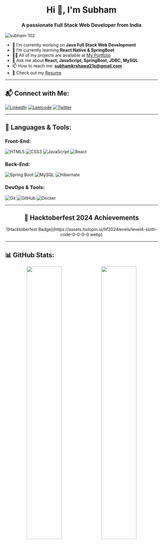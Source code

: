 <h1 align="center">Hi 👋, I'm Subham</h1>
<h3 align="center">A passionate Full Stack Web Developer from India</h3>

<p align="left"> <img src="https://komarev.com/ghpvc/?username=Subham-102&label=Profile%20views&color=0e75b6&style=flat" alt="subham-102" /> </p>

- 🔭 I’m currently working on **Java Full Stack Web Development**
- 🌱 I’m currently learning **React Native & SpringBoot**
- 👨‍💻 All of my projects are available at [My Portfolio](https://subham-102.github.io/Portfolio_website/)
- 💬 Ask me about **React, JavaScript, SpringBoot, JDBC, MySQL**
- 📫 How to reach me: **subhamkrshawa21s@gmail.com**
- 📄 Check out my [Resume](#)

---

## 📬 Connect with Me:
[![LinkedIn](https://img.shields.io/badge/LinkedIn-0077B5?style=for-the-badge&logo=linkedin&logoColor=white)](https://www.linkedin.com/in/subham-shaw-18550b271/)
[![Leetcode](https://img.shields.io/badge/LeetCode-FFA116?style=for-the-badge&logo=leetcode&logoColor=black)](https://leetcode.com/u/Subham_Shaw_102/)
[![Twitter](https://img.shields.io/badge/Twitter-1DA1F2?style=for-the-badge&logo=twitter&logoColor=white)](https://twitter.com/)

---

## 🧰 Languages & Tools:

### Front-End:
![HTML5](https://img.shields.io/badge/html5-%23E34F26.svg?style=for-the-badge&logo=html5&logoColor=white)
![CSS3](https://img.shields.io/badge/css3-%231572B6.svg?style=for-the-badge&logo=css3&logoColor=white)
![JavaScript](https://img.shields.io/badge/javascript-%23F7DF1E.svg?style=for-the-badge&logo=javascript&logoColor=black)
![React](https://img.shields.io/badge/react-%2361DAFB.svg?style=for-the-badge&logo=react&logoColor=black)

### Back-End:
![Spring Boot](https://img.shields.io/badge/Spring_Boot-%236DB33F.svg?style=for-the-badge&logo=spring-boot&logoColor=white)
![MySQL](https://img.shields.io/badge/MySQL-%2300f.svg?style=for-the-badge&logo=mysql&logoColor=white)
![Hibernate](https://img.shields.io/badge/Hibernate-%23459150.svg?style=for-the-badge&logo=hibernate&logoColor=white)


### DevOps & Tools:
![Git](https://img.shields.io/badge/git-%23F05032.svg?style=for-the-badge&logo=git&logoColor=white)
![GitHub](https://img.shields.io/badge/github-%23121011.svg?style=for-the-badge&logo=github&logoColor=white)
![Docker](https://img.shields.io/badge/docker-%230db7ed.svg?style=for-the-badge&logo=docker&logoColor=white)

---
<h2 align="center">🌟 Hacktoberfest 2024 Achievements</h2>
<p align="center">
   ![Hacktoberfest Badge](https://assets.holopin.io/hf2024levels/level4-sloth-code-0-0-0-0.webp)


  
</p>


---
## 📊 GitHub Stats:
<p align="center">
  <img width="48%" src="https://github-readme-stats.vercel.app/api?username=Subham-102&show_icons=true&theme=radical" />
  <img width="48%" src="https://github-readme-streak-stats.herokuapp.com/?user=Subham-102&theme=radical" />
</p>
